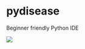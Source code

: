 # pydisease
Beginner friendly Python IDE

![](https://media.discordapp.net/attachments/874778832102645843/882934385614143489/unknown.png?width=1103&height=676)
